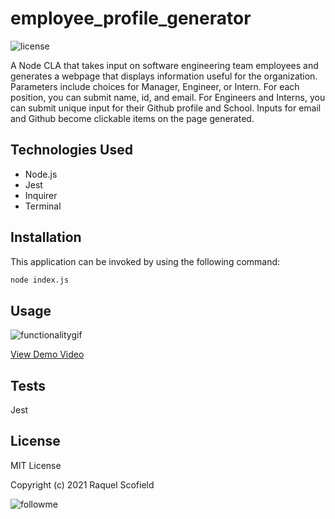 # employee_profile_generator
![license](https://img.shields.io/github/license/raquellee/team_profile_generator)<br />

A Node CLA that takes input on software engineering team employees and generates a webpage that displays information useful for the organization. Parameters include choices for Manager, Engineer, or Intern. For each position, you can submit name, id, and email. For Engineers and Interns, you can submit unique input for their Github profile and School. Inputs for email and Github become clickable items on the page generated. 

## Technologies Used 
* Node.js
* Jest
* Inquirer
* Terminal


## Installation
This application can be invoked by using the following command:

```bash
node index.js
```
## Usage
![functionalitygif]()

[View Demo Video](https://drive.google.com/file/d/19MRk6KB3QZxDzMGU_BX3yW4-szZ54fpj/view)

## Tests
Jest

## License 
MIT License

Copyright (c) 2021 Raquel Scofield

![followme](https://img.shields.io/github/followers/raquellee?label=Follow&style=social)
